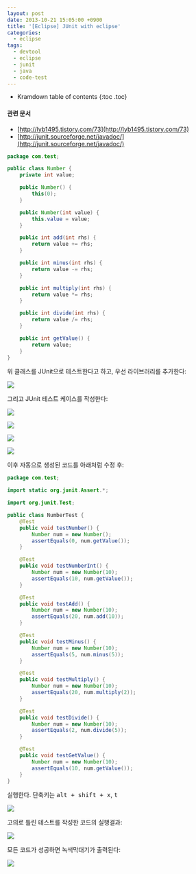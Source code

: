 ```yaml
---
layout: post
date: 2013-10-21 15:05:00 +0900
title: '[Eclipse] JUnit with eclipse'
categories:
  - eclipse
tags:
  - devtool
  - eclipse
  - junit
  - java
  - code-test
---
```


* Kramdown table of contents
{:toc .toc}

#### 관련 문서

- [http://lyb1495.tistory.com/73](http://lyb1495.tistory.com/73)
- [http://junit.sourceforge.net/javadoc/](http://junit.sourceforge.net/javadoc/)

```java
package com.test;

public class Number {
    private int value;

    public Number() {
        this(0);
    }

    public Number(int value) {
        this.value = value;
    }

    public int add(int rhs) {
        return value += rhs;
    }

    public int minus(int rhs) {
        return value -= rhs;
    }

    public int multiply(int rhs) {
        return value *= rhs;
    }

    public int divide(int rhs) {
        return value /= rhs;
    }

    public int getValue() {
        return value;
    }
}
```

위 클래스를 JUnit으로 테스트한다고 하고, 우선 라이브러리를 추가한다:

![](/images/junit-with-eclipse-1.png)

그리고 JUnit 테스트 케이스를 작성한다:

![](/images/junit-with-eclipse-2.png)

![](/images/junit-with-eclipse-3.png)

![](/images/junit-with-eclipse-4.png)

![](/images/junit-with-eclipse-5.png)

이후 자동으로 생성된 코드를 아래처럼 수정 후:

```java
package com.test;

import static org.junit.Assert.*;

import org.junit.Test;

public class NumberTest {
    @Test
    public void testNumber() {
        Number num = new Number();
        assertEquals(0, num.getValue());
    }

    @Test
    public void testNumberInt() {
        Number num = new Number(10);
        assertEquals(10, num.getValue());
    }

    @Test
    public void testAdd() {
        Number num = new Number(10);
        assertEquals(20, num.add(10));
    }

    @Test
    public void testMinus() {
        Number num = new Number(10);
        assertEquals(5, num.minus(5));
    }

    @Test
    public void testMultiply() {
        Number num = new Number(10);
        assertEquals(20, num.multiply(2));
    }

    @Test
    public void testDivide() {
        Number num = new Number(10);
        assertEquals(2, num.divide(5));
    }

    @Test
    public void testGetValue() {
        Number num = new Number(10);
        assertEquals(10, num.getValue());
    }
}
```

실행한다. 단축키는 <kbd>alt + shift + x</kbd>, <kbd>t</kbd>

![](/images/junit-with-eclipse-6.png)

고의로 틀린 테스트를 작성한 코드의 실행결과:

![](/images/junit-with-eclipse-7.png)

모든 코드가 성공하면 녹색막대기가 출력된다:

![](/images/junit-with-eclipse-8.png)
